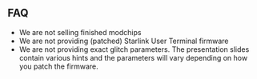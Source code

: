 
## FAQ
* We are not selling finished modchips
* We are not providing (patched) Starlink User Terminal firmware
* We are not providing exact glitch parameters. The presentation slides contain various hints and the parameters will vary depending on how you patch the firmware.